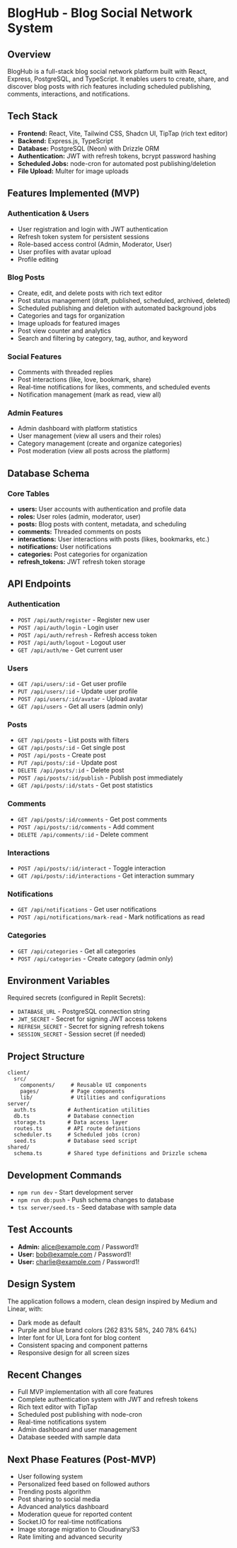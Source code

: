 # BlogHub - Blog Social Network System

## Overview
BlogHub is a full-stack blog social network platform built with React, Express, PostgreSQL, and TypeScript. It enables users to create, share, and discover blog posts with rich features including scheduled publishing, comments, interactions, and notifications.

## Tech Stack
- **Frontend:** React, Vite, Tailwind CSS, Shadcn UI, TipTap (rich text editor)
- **Backend:** Express.js, TypeScript
- **Database:** PostgreSQL (Neon) with Drizzle ORM
- **Authentication:** JWT with refresh tokens, bcrypt password hashing
- **Scheduled Jobs:** node-cron for automated post publishing/deletion
- **File Upload:** Multer for image uploads

## Features Implemented (MVP)

### Authentication & Users
- User registration and login with JWT authentication
- Refresh token system for persistent sessions
- Role-based access control (Admin, Moderator, User)
- User profiles with avatar upload
- Profile editing

### Blog Posts
- Create, edit, and delete posts with rich text editor
- Post status management (draft, published, scheduled, archived, deleted)
- Scheduled publishing and deletion with automated background jobs
- Categories and tags for organization
- Image uploads for featured images
- Post view counter and analytics
- Search and filtering by category, tag, author, and keyword

### Social Features
- Comments with threaded replies
- Post interactions (like, love, bookmark, share)
- Real-time notifications for likes, comments, and scheduled events
- Notification management (mark as read, view all)

### Admin Features
- Admin dashboard with platform statistics
- User management (view all users and their roles)
- Category management (create and organize categories)
- Post moderation (view all posts across the platform)

## Database Schema

### Core Tables
- **users:** User accounts with authentication and profile data
- **roles:** User roles (admin, moderator, user)
- **posts:** Blog posts with content, metadata, and scheduling
- **comments:** Threaded comments on posts
- **interactions:** User interactions with posts (likes, bookmarks, etc.)
- **notifications:** User notifications
- **categories:** Post categories for organization
- **refresh_tokens:** JWT refresh token storage

## API Endpoints

### Authentication
- `POST /api/auth/register` - Register new user
- `POST /api/auth/login` - Login user
- `POST /api/auth/refresh` - Refresh access token
- `POST /api/auth/logout` - Logout user
- `GET /api/auth/me` - Get current user

### Users
- `GET /api/users/:id` - Get user profile
- `PUT /api/users/:id` - Update user profile
- `POST /api/users/:id/avatar` - Upload avatar
- `GET /api/users` - Get all users (admin only)

### Posts
- `GET /api/posts` - List posts with filters
- `GET /api/posts/:id` - Get single post
- `POST /api/posts` - Create post
- `PUT /api/posts/:id` - Update post
- `DELETE /api/posts/:id` - Delete post
- `POST /api/posts/:id/publish` - Publish post immediately
- `GET /api/posts/:id/stats` - Get post statistics

### Comments
- `GET /api/posts/:id/comments` - Get post comments
- `POST /api/posts/:id/comments` - Add comment
- `DELETE /api/comments/:id` - Delete comment

### Interactions
- `POST /api/posts/:id/interact` - Toggle interaction
- `GET /api/posts/:id/interactions` - Get interaction summary

### Notifications
- `GET /api/notifications` - Get user notifications
- `POST /api/notifications/mark-read` - Mark notifications as read

### Categories
- `GET /api/categories` - Get all categories
- `POST /api/categories` - Create category (admin only)

## Environment Variables
Required secrets (configured in Replit Secrets):
- `DATABASE_URL` - PostgreSQL connection string
- `JWT_SECRET` - Secret for signing JWT access tokens
- `REFRESH_SECRET` - Secret for signing refresh tokens
- `SESSION_SECRET` - Session secret (if needed)

## Project Structure
```
client/
  src/
    components/     # Reusable UI components
    pages/          # Page components
    lib/            # Utilities and configurations
server/
  auth.ts          # Authentication utilities
  db.ts            # Database connection
  storage.ts       # Data access layer
  routes.ts        # API route definitions
  scheduler.ts     # Scheduled jobs (cron)
  seed.ts          # Database seed script
shared/
  schema.ts        # Shared type definitions and Drizzle schema
```

## Development Commands
- `npm run dev` - Start development server
- `npm run db:push` - Push schema changes to database
- `tsx server/seed.ts` - Seed database with sample data

## Test Accounts
- **Admin:** alice@example.com / Password1!
- **User:** bob@example.com / Password1!
- **User:** charlie@example.com / Password1!

## Design System
The application follows a modern, clean design inspired by Medium and Linear, with:
- Dark mode as default
- Purple and blue brand colors (262 83% 58%, 240 78% 64%)
- Inter font for UI, Lora font for blog content
- Consistent spacing and component patterns
- Responsive design for all screen sizes

## Recent Changes
- Full MVP implementation with all core features
- Complete authentication system with JWT and refresh tokens
- Rich text editor with TipTap
- Scheduled post publishing with node-cron
- Real-time notifications system
- Admin dashboard and user management
- Database seeded with sample data

## Next Phase Features (Post-MVP)
- User following system
- Personalized feed based on followed authors
- Trending posts algorithm
- Post sharing to social media
- Advanced analytics dashboard
- Moderation queue for reported content
- Socket.IO for real-time notifications
- Image storage migration to Cloudinary/S3
- Rate limiting and advanced security
